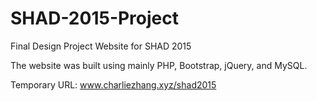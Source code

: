 # SHAD-2015-Project
Final Design Project Website for SHAD 2015

The website was built using mainly PHP, Bootstrap, jQuery, and MySQL.

Temporary URL: www.charliezhang.xyz/shad2015

